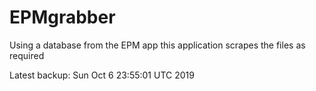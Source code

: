 # EPMgrabber
Using a database from the EPM app this application scrapes the files as required


Latest backup: Sun Oct 6 23:55:01 UTC 2019

